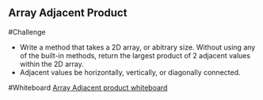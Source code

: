## Array Adjacent Product

#Challenge
- Write a method that takes a 2D array, or abitrary size. Without using any of the built-in methods, return the largest product of 2 adjacent values within the 2D array.
- Adjacent values be horizontally, vertically, or diagonally connected.

#Whiteboard
[Array Adjacent product whiteboard](../../../assets/array_adjacent_productWhiteboard.jpg)